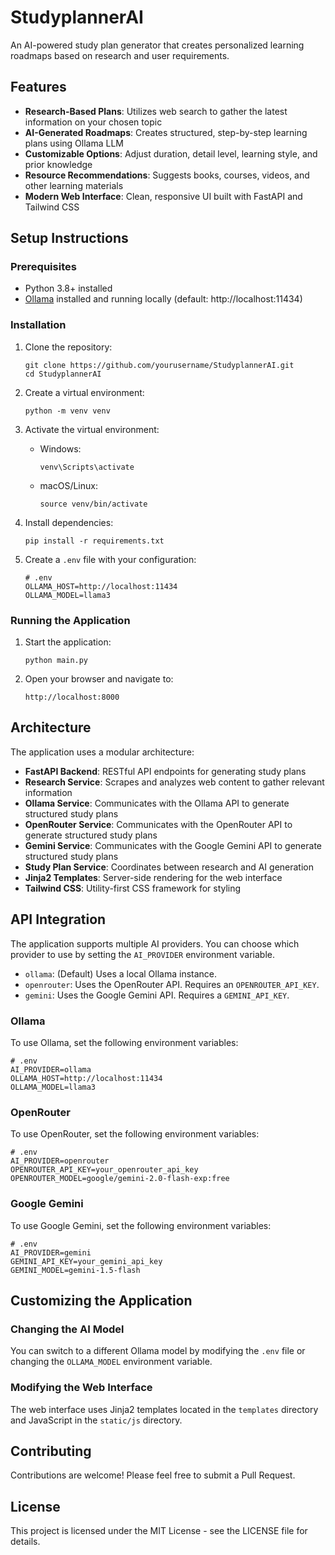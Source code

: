 # StudyplannerAI

An AI-powered study plan generator that creates personalized learning roadmaps based on research and user requirements.

## Features

- **Research-Based Plans**: Utilizes web search to gather the latest information on your chosen topic
- **AI-Generated Roadmaps**: Creates structured, step-by-step learning plans using Ollama LLM
- **Customizable Options**: Adjust duration, detail level, learning style, and prior knowledge
- **Resource Recommendations**: Suggests books, courses, videos, and other learning materials
- **Modern Web Interface**: Clean, responsive UI built with FastAPI and Tailwind CSS

## Setup Instructions

### Prerequisites

- Python 3.8+ installed
- [Ollama](https://ollama.ai) installed and running locally (default: http://localhost:11434)

### Installation

1. Clone the repository:
   ```
   git clone https://github.com/yourusername/StudyplannerAI.git
   cd StudyplannerAI
   ```

2. Create a virtual environment:
   ```
   python -m venv venv
   ```

3. Activate the virtual environment:
   - Windows:
     ```
     venv\Scripts\activate
     ```
   - macOS/Linux:
     ```
     source venv/bin/activate
     ```

4. Install dependencies:
   ```
   pip install -r requirements.txt
   ```

5. Create a `.env` file with your configuration:
   ```
   # .env
   OLLAMA_HOST=http://localhost:11434
   OLLAMA_MODEL=llama3
   ```

### Running the Application

1. Start the application:
   ```
   python main.py
   ```

2. Open your browser and navigate to:
   ```
   http://localhost:8000
   ```

## Architecture

The application uses a modular architecture:

- **FastAPI Backend**: RESTful API endpoints for generating study plans
- **Research Service**: Scrapes and analyzes web content to gather relevant information
- **Ollama Service**: Communicates with the Ollama API to generate structured study plans
- **OpenRouter Service**: Communicates with the OpenRouter API to generate structured study plans
- **Gemini Service**: Communicates with the Google Gemini API to generate structured study plans
- **Study Plan Service**: Coordinates between research and AI generation
- **Jinja2 Templates**: Server-side rendering for the web interface
- **Tailwind CSS**: Utility-first CSS framework for styling

## API Integration

The application supports multiple AI providers. You can choose which provider to use by setting the `AI_PROVIDER` environment variable.

- `ollama`: (Default) Uses a local Ollama instance.
- `openrouter`: Uses the OpenRouter API. Requires an `OPENROUTER_API_KEY`.
- `gemini`: Uses the Google Gemini API. Requires a `GEMINI_API_KEY`.

### Ollama

To use Ollama, set the following environment variables:

```
# .env
AI_PROVIDER=ollama
OLLAMA_HOST=http://localhost:11434
OLLAMA_MODEL=llama3
```

### OpenRouter

To use OpenRouter, set the following environment variables:

```
# .env
AI_PROVIDER=openrouter
OPENROUTER_API_KEY=your_openrouter_api_key
OPENROUTER_MODEL=google/gemini-2.0-flash-exp:free
```

### Google Gemini

To use Google Gemini, set the following environment variables:

```
# .env
AI_PROVIDER=gemini
GEMINI_API_KEY=your_gemini_api_key
GEMINI_MODEL=gemini-1.5-flash
```

## Customizing the Application

### Changing the AI Model

You can switch to a different Ollama model by modifying the `.env` file or changing the `OLLAMA_MODEL` environment variable.

### Modifying the Web Interface

The web interface uses Jinja2 templates located in the `templates` directory and JavaScript in the `static/js` directory.

## Contributing

Contributions are welcome! Please feel free to submit a Pull Request.

## License

This project is licensed under the MIT License - see the LICENSE file for details.
